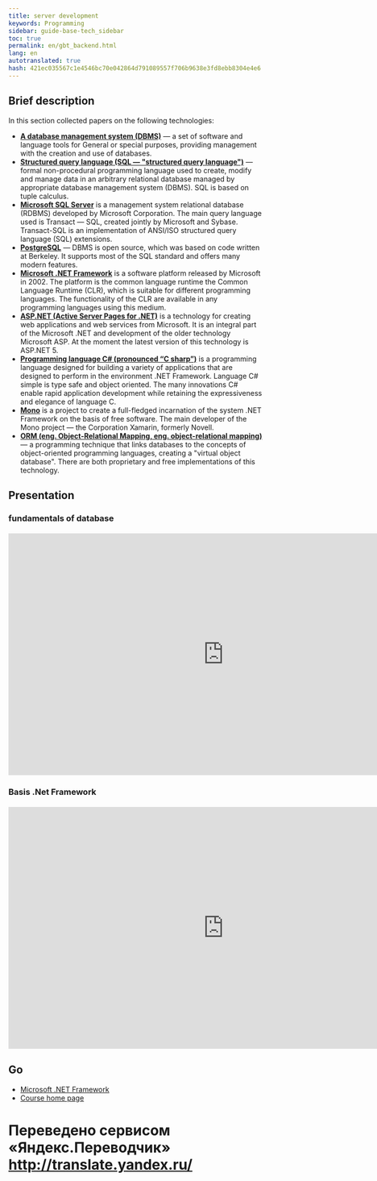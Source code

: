 ```yaml
--- 
title: server development 
keywords: Programming 
sidebar: guide-base-tech_sidebar 
toc: true 
permalink: en/gbt_backend.html 
lang: en 
autotranslated: true 
hash: 421ec035567c1e4546bc70e042864d791089557f706b9638e3fd8ebb8304e4e6 
--- 
```


## Brief description 


In this section collected papers on the following technologies: 

* [**A database management system (DBMS)**](gbt_dbms.html) — a set of software and language tools for General or special purposes, providing management with the creation and use of databases. 
* [**Structured query language (SQL — "structured query language")**](gbt_sql.html) — formal non-procedural programming language used to create, modify and manage data in an arbitrary relational database managed by appropriate database management system (DBMS). SQL is based on tuple calculus. 
* [**Microsoft SQL Server**](gbt_mssql.html) is a management system relational database (RDBMS) developed by Microsoft Corporation. The main query language used is Transact — SQL, created jointly by Microsoft and Sybase. Transact-SQL is an implementation of ANSI/ISO structured query language (SQL) extensions. 
* [**PostgreSQL**](gbt_postgresql.html) — DBMS is open source, which was based on code written at Berkeley. It supports most of the SQL standard and offers many modern features. 
* [**Microsoft .NET Framework**](gbt_dotnet.html) is a software platform released by Microsoft in 2002. The platform is the common language runtime the Common Language Runtime (CLR), which is suitable for different programming languages. The functionality of the CLR are available in any programming languages using this medium. 
* [**ASP.NET (Active Server Pages for .NET)**](gbt_aspnet.html) is a technology for creating web applications and web services from Microsoft. It is an integral part of the Microsoft .NET and development of the older technology Microsoft ASP. At the moment the latest version of this technology is ASP.NET 5. 
* [**Programming language C# (pronounced “C sharp”)**](gbt_csharp.html) is a programming language designed for building a variety of applications that are designed to perform in the environment .NET Framework. Language C# simple is type safe and object oriented. The many innovations C# enable rapid application development while retaining the expressiveness and elegance of language C. 
* [**Mono**](gbt_mono.html) is a project to create a full-fledged incarnation of the system .NET Framework on the basis of free software. The main developer of the Mono project — the Corporation Xamarin, formerly Novell. 
* [**ORM (eng. Object-Relational Mapping, eng. object-relational mapping)**](gbt_orm.html) — a programming technique that links databases to the concepts of object-oriented programming languages, creating a "virtual object database". There are both proprietary and free implementations of this technology. 

## Presentation 

### fundamentals of database 

<div class="thumb-wrap" style="margin-top: 20px; margin-bottom: 20px"> 
<iframe width="854" height="480" src="https://www.youtube.com/embed/pIyxM-LVRig?list=PLlhqsC7hBaSezv_J4znt-NbFq4MCzcYzk" frameborder="0" allowfullscreen></iframe> 
</div> 

### Basis .Net Framework 

<div class="thumb-wrap" style="margin-top: 20px; margin-bottom: 20px"> 
<iframe width="854" height="480" src="https://www.youtube.com/embed/sLTmuzBbBj8?list=PLlhqsC7hBaSezv_J4znt-NbFq4MCzcYzk" frameborder="0" allowfullscreen></iframe> 
</div> 

## Go 

* [Microsoft .NET Framework](gbt_dotnet.html) 
* [Course home page](gbt_landing-page.html) 



 # Переведено сервисом «Яндекс.Переводчик» http://translate.yandex.ru/